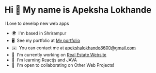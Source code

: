 Hi 👋 My name is Apeksha Lokhande
=====================================================================================================================================

I Love to develop new web apps

* 🌍  I'm based in Shrirampur
* 🖥️  See my portfolio at [My portfolio](http://myapp.dev)
* ✉️  You can contact me at [apekshalokhande8600@gmail.com](mailto:apekshalokhande8600@gmail.com)
* 🚀  I'm currently working on [Real Estate Website](http://github.com/apekshaBL/MERN-ESTATE-WEBSITE)
* 🧠  I'm learning Reactjs and JAVA
* 🤝  I'm open to collaborating on Other Web Projects!


